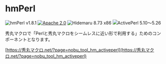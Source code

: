# hmPerl

![hmPerl v1.8.1](https://img.shields.io/badge/hmPerl-v1.8.1-6479ff.svg)
[![Apache 2.0](https://img.shields.io/badge/license-Apache_2.0-blue.svg?style=flat)](LICENSE)
![Hidemaru 8.73 x86](https://img.shields.io/badge/Hidemaru-v8.73_(32bit_version_only)-6479ff.svg)
![ActivePerl 5.10～5.26](https://img.shields.io/badge/ActivePerl-v5.10_－_v5.26_(x86)-6479ff.svg?logo=perl&logoColor=white)

秀丸マクロで「Perlと秀丸マクロをシームレスに近い形で利用する」ためのコンポーネントとなります。

[https://秀丸マクロ.net/?page=nobu_tool_hm_activeperl](https://秀丸マクロ.net/?page=nobu_tool_hm_activeperl)